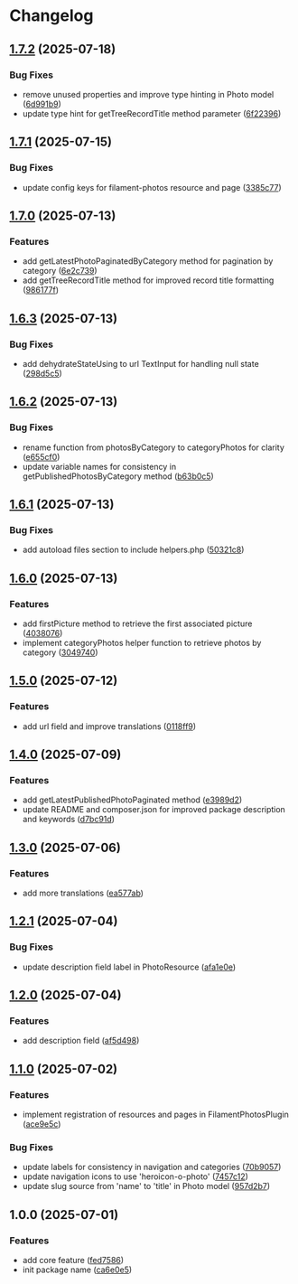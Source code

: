 # Changelog

## [1.7.2](https://github.com/rectitude-open/filament-photos/compare/v1.7.1...v1.7.2) (2025-07-18)


### Bug Fixes

* remove unused properties and improve type hinting in Photo model ([6d991b9](https://github.com/rectitude-open/filament-photos/commit/6d991b9afaef8ea21bb8d716eb9eaf662fe94e1b))
* update type hint for getTreeRecordTitle method parameter ([6f22396](https://github.com/rectitude-open/filament-photos/commit/6f223965f29f47fbc54ac93ebca662a1d86d4da6))

## [1.7.1](https://github.com/rectitude-open/filament-photos/compare/v1.7.0...v1.7.1) (2025-07-15)


### Bug Fixes

* update config keys for filament-photos resource and page ([3385c77](https://github.com/rectitude-open/filament-photos/commit/3385c77e289cf02456c08598a7c89d439c674f36))

## [1.7.0](https://github.com/rectitude-open/filament-photos/compare/v1.6.3...v1.7.0) (2025-07-13)


### Features

* add getLatestPhotoPaginatedByCategory method for pagination by category ([6e2c739](https://github.com/rectitude-open/filament-photos/commit/6e2c739d281340c71150ff064f9983577399fd64))
* add getTreeRecordTitle method for improved record title formatting ([986177f](https://github.com/rectitude-open/filament-photos/commit/986177f74f8ee8d2f19589182a8cf8f7f444c19e))

## [1.6.3](https://github.com/rectitude-open/filament-photos/compare/v1.6.2...v1.6.3) (2025-07-13)


### Bug Fixes

* add dehydrateStateUsing to url TextInput for handling null state ([298d5c5](https://github.com/rectitude-open/filament-photos/commit/298d5c57664a6900e6ea8b37fb47059e2f65c58e))

## [1.6.2](https://github.com/rectitude-open/filament-photos/compare/v1.6.1...v1.6.2) (2025-07-13)


### Bug Fixes

* rename function from photosByCategory to categoryPhotos for clarity ([e655cf0](https://github.com/rectitude-open/filament-photos/commit/e655cf0da77fecc428d63334bd84aa3157bb481d))
* update variable names for consistency in getPublishedPhotosByCategory method ([b63b0c5](https://github.com/rectitude-open/filament-photos/commit/b63b0c587c08738dfbaf63e60ccf6877e55ccf46))

## [1.6.1](https://github.com/rectitude-open/filament-photos/compare/v1.6.0...v1.6.1) (2025-07-13)


### Bug Fixes

* add autoload files section to include helpers.php ([50321c8](https://github.com/rectitude-open/filament-photos/commit/50321c8c75e66125259a46c632827ac821e2cd28))

## [1.6.0](https://github.com/rectitude-open/filament-photos/compare/v1.5.0...v1.6.0) (2025-07-13)


### Features

* add firstPicture method to retrieve the first associated picture ([4038076](https://github.com/rectitude-open/filament-photos/commit/4038076a88399fb4062c25939ede5a67149b2229))
* implement categoryPhotos helper function to retrieve photos by category ([3049740](https://github.com/rectitude-open/filament-photos/commit/30497402ae99ceb5728eceda5448350e7015498b))

## [1.5.0](https://github.com/rectitude-open/filament-photos/compare/v1.4.0...v1.5.0) (2025-07-12)


### Features

* add url field and improve translations ([0118ff9](https://github.com/rectitude-open/filament-photos/commit/0118ff9f41f23996ee735a085cabbc45b933d83a))

## [1.4.0](https://github.com/rectitude-open/filament-photos/compare/v1.3.0...v1.4.0) (2025-07-09)


### Features

* add getLatestPublishedPhotoPaginated method ([e3989d2](https://github.com/rectitude-open/filament-photos/commit/e3989d215a59a450a5fcc5db0f29c306d6f37270))
* update README and composer.json for improved package description and keywords ([d7bc91d](https://github.com/rectitude-open/filament-photos/commit/d7bc91dda1010d54c4041e2adadc28eb3a055592))

## [1.3.0](https://github.com/rectitude-open/filament-photos/compare/v1.2.1...v1.3.0) (2025-07-06)


### Features

* add more translations ([ea577ab](https://github.com/rectitude-open/filament-photos/commit/ea577abfaecfce3d53cee66791d468df47f205be))

## [1.2.1](https://github.com/rectitude-open/filament-photos/compare/v1.2.0...v1.2.1) (2025-07-04)


### Bug Fixes

* update description field label in PhotoResource ([afa1e0e](https://github.com/rectitude-open/filament-photos/commit/afa1e0e0105e5b1c7ff791ea0d4c7f8de3c42de5))

## [1.2.0](https://github.com/rectitude-open/filament-photos/compare/v1.1.0...v1.2.0) (2025-07-04)


### Features

* add description field ([af5d498](https://github.com/rectitude-open/filament-photos/commit/af5d4980953b682992a5390a79cd2747bb9a3078))

## [1.1.0](https://github.com/rectitude-open/filament-photos/compare/v1.0.0...v1.1.0) (2025-07-02)


### Features

* implement registration of resources and pages in FilamentPhotosPlugin ([ace9e5c](https://github.com/rectitude-open/filament-photos/commit/ace9e5c691b6f541c44a874ac25d74117bff7fa8))


### Bug Fixes

* update labels for consistency in navigation and categories ([70b9057](https://github.com/rectitude-open/filament-photos/commit/70b9057c07647a66273daa9863218a13c492de35))
* update navigation icons to use 'heroicon-o-photo' ([7457c12](https://github.com/rectitude-open/filament-photos/commit/7457c1235b06f23d28ff9859198c77214254b4e0))
* update slug source from 'name' to 'title' in Photo model ([957d2b7](https://github.com/rectitude-open/filament-photos/commit/957d2b79e2c14315a06192ad1ca74c4998735de9))

## 1.0.0 (2025-07-01)


### Features

* add core feature ([fed7586](https://github.com/rectitude-open/filament-photos/commit/fed75862e85a832664e0f09f77ddad751149f06e))
* init package name ([ca6e0e5](https://github.com/rectitude-open/filament-photos/commit/ca6e0e5d91fe4211a4601ff3567a4cb3b154766b))
